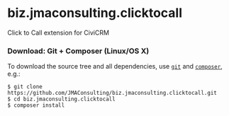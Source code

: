 # biz.jmaconsulting.clicktocall
Click to Call extension for CiviCRM

### Download: Git + Composer (Linux/OS X)

To download the source tree and all dependencies, use [`git`](https://git-scm.com) and [`composer`](https://getcomposer.org/), e.g.:

```
$ git clone https://github.com/JMAConsulting/biz.jmaconsulting.clicktocall.git
$ cd biz.jmaconsulting.clicktocall
$ composer install
